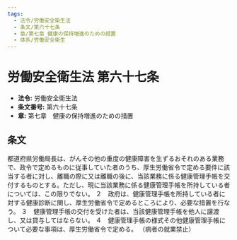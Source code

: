```yaml
---
tags:
  - 法令/労働安全衛生法
  - 条文/第六十七条
  - 章/第七章_健康の保持増進のための措置
  - 体系/労働安全衛生
---
```

# 労働安全衛生法 第六十七条

- **法令:** 労働安全衛生法
- **条文番号:** 第六十七条
- **章:** 第七章　健康の保持増進のための措置

## 条文
都道府県労働局長は、がんその他の重度の健康障害を生ずるおそれのある業務で、政令で定めるものに従事していた者のうち、厚生労働省令で定める要件に該当する者に対し、離職の際に又は離職の後に、当該業務に係る健康管理手帳を交付するものとする。ただし、現に当該業務に係る健康管理手帳を所持している者については、この限りでない。
２　政府は、健康管理手帳を所持している者に対する健康診断に関し、厚生労働省令で定めるところにより、必要な措置を行なう。
３　健康管理手帳の交付を受けた者は、当該健康管理手帳を他人に譲渡し、又は貸与してはならない。
４　健康管理手帳の様式その他健康管理手帳について必要な事項は、厚生労働省令で定める。
（病者の就業禁止）

